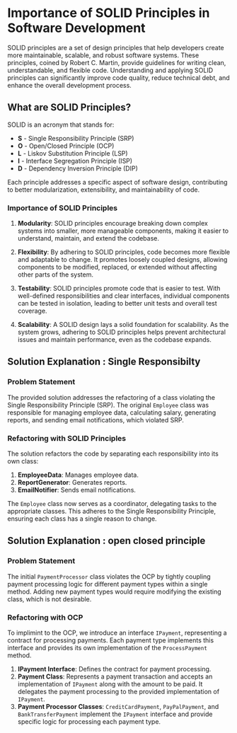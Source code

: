 # Importance of SOLID Principles in Software Development

SOLID principles are a set of design principles that help developers create more maintainable, scalable, and robust software systems. These principles, coined by Robert C. Martin, provide guidelines for writing clean, understandable, and flexible code. Understanding and applying SOLID principles can significantly improve code quality, reduce technical debt, and enhance the overall development process.

## What are SOLID Principles?

SOLID is an acronym that stands for:

- **S** - Single Responsibility Principle (SRP)
- **O** - Open/Closed Principle (OCP)
- **L** - Liskov Substitution Principle (LSP)
- **I** - Interface Segregation Principle (ISP)
- **D** - Dependency Inversion Principle (DIP)

Each principle addresses a specific aspect of software design, contributing to better modularization, extensibility, and maintainability of code.

### Importance of SOLID Principles

1. **Modularity**: SOLID principles encourage breaking down complex systems into smaller, more manageable components, making it easier to understand, maintain, and extend the codebase.

2. **Flexibility**: By adhering to SOLID principles, code becomes more flexible and adaptable to change. It promotes loosely coupled designs, allowing components to be modified, replaced, or extended without affecting other parts of the system.

3. **Testability**: SOLID principles promote code that is easier to test. With well-defined responsibilities and clear interfaces, individual components can be tested in isolation, leading to better unit tests and overall test coverage.

4. **Scalability**: A SOLID design lays a solid foundation for scalability. As the system grows, adhering to SOLID principles helps prevent architectural issues and maintain performance, even as the codebase expands.

## Solution Explanation : Single Responsibilty 

### Problem Statement

The provided solution addresses the refactoring of a class violating the Single Responsibility Principle (SRP). The original `Employee` class was responsible for managing employee data, calculating salary, generating reports, and sending email notifications, which violated SRP.

### Refactoring with SOLID Principles

The solution refactors the code by separating each responsibility into its own class:

1. **EmployeeData**: Manages employee data.
2. **ReportGenerator**: Generates reports.
3. **EmailNotifier**: Sends email notifications.

The `Employee` class now serves as a coordinator, delegating tasks to the appropriate classes. This adheres to the Single Responsibility Principle, ensuring each class has a single reason to change.

## Solution Explanation : open closed principle 

### Problem Statement

The initial `PaymentProcessor` class violates the OCP by tightly coupling payment processing logic for different payment types within a single method. Adding new payment types would require modifying the existing class, which is not desirable.


### Refactoring with OCP

To implimint to the OCP, we introduce an interface `IPayment`, representing a contract for processing payments. Each payment type implements this interface and provides its own implementation of the `ProcessPayment` method.

1. **IPayment Interface**: Defines the contract for payment processing.
2. **Payment Class**: Represents a payment transaction and accepts an implementation of `IPayment` along with the amount to be paid. It delegates the payment processing to the provided implementation of `IPayment`.
3. **Payment Processor Classes**: `CreditCardPayment`, `PayPalPayment`, and `BankTransferPayment` implement the `IPayment` interface and provide specific logic for processing each payment type.


 

